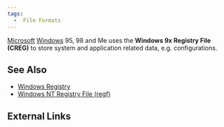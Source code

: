 ```yaml
---
tags:
  -  File Formats
---
```

[Microsoft](microsoft.md) [Windows](windows.md) 95, 98
and Me uses the **Windows 9x Registry File (CREG)** to store system and
application related data, e.g. configurations.

## See Also

- [Windows Registry](windows_registry.md)
- [Windows NT Registry File
  (regf)](windows_nt_registry_file_(regf).md)

## External Links

